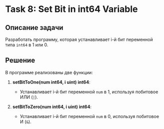# Task 8: Set Bit in int64 Variable

## Описание задачи

Разработать программу, которая устанавливает i-й бит переменной типа `int64` в 1 или 0.

## Решение

В программе реализованы две функции:

1. **setBitToOne(num int64, i uint) int64**:
    - Устанавливает i-й бит переменной `num` в 1, используя побитовое ИЛИ (`|`).

2. **setBitToZero(num int64, i uint) int64**:
    - Устанавливает i-й бит переменной `num` в 0, используя побитовое И (`&`).